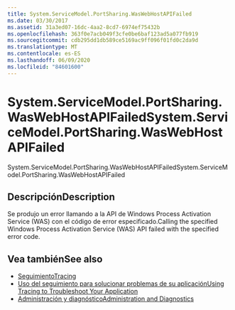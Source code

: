 ```yaml
---
title: System.ServiceModel.PortSharing.WasWebHostAPIFailed
ms.date: 03/30/2017
ms.assetid: 31a3ed07-16dc-4aa2-8cd7-6974ef75432b
ms.openlocfilehash: 363f0e7acb049f3cfe0be6baf123ad5a077fb919
ms.sourcegitcommit: cdb295dd1db589ce5169ac9ff096f01fd0c2da9d
ms.translationtype: MT
ms.contentlocale: es-ES
ms.lasthandoff: 06/09/2020
ms.locfileid: "84601600"
---
```

# <a name="systemservicemodelportsharingwaswebhostapifailed"></a><span data-ttu-id="df8c7-102">System.ServiceModel.PortSharing.WasWebHostAPIFailed</span><span class="sxs-lookup"><span data-stu-id="df8c7-102">System.ServiceModel.PortSharing.WasWebHostAPIFailed</span></span>
<span data-ttu-id="df8c7-103">System.ServiceModel.PortSharing.WasWebHostAPIFailed</span><span class="sxs-lookup"><span data-stu-id="df8c7-103">System.ServiceModel.PortSharing.WasWebHostAPIFailed</span></span>  
  
## <a name="description"></a><span data-ttu-id="df8c7-104">Descripción</span><span class="sxs-lookup"><span data-stu-id="df8c7-104">Description</span></span>  
 <span data-ttu-id="df8c7-105">Se produjo un error llamando a la API de Windows Process Activation Service (WAS) con el código de error especificado.</span><span class="sxs-lookup"><span data-stu-id="df8c7-105">Calling the specified Windows Process Activation Service (WAS) API failed with the specified error code.</span></span>  
  
## <a name="see-also"></a><span data-ttu-id="df8c7-106">Vea también</span><span class="sxs-lookup"><span data-stu-id="df8c7-106">See also</span></span>

- [<span data-ttu-id="df8c7-107">Seguimiento</span><span class="sxs-lookup"><span data-stu-id="df8c7-107">Tracing</span></span>](index.md)
- [<span data-ttu-id="df8c7-108">Uso del seguimiento para solucionar problemas de su aplicación</span><span class="sxs-lookup"><span data-stu-id="df8c7-108">Using Tracing to Troubleshoot Your Application</span></span>](using-tracing-to-troubleshoot-your-application.md)
- [<span data-ttu-id="df8c7-109">Administración y diagnóstico</span><span class="sxs-lookup"><span data-stu-id="df8c7-109">Administration and Diagnostics</span></span>](../index.md)

